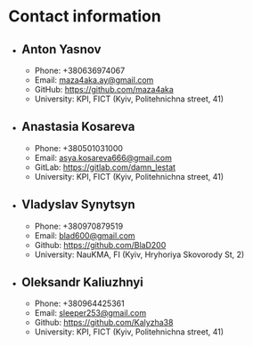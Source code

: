 # Contact information

* ## Anton Yasnov
  * Phone: +380636974067
  * Email: maza4aka.ay@gmail.com
  * GitHub: https://github.com/maza4aka
  * University: KPI, FICT (Kyiv, Politehnichna street, 41)
  
* ## Anastasia Kosareva
  * Phone: +380501031000
  * Email: asya.kosareva666@gmail.com
  * GitLab: https://gitlab.com/damn_lestat
  * University: KPI, FICT (Kyiv, Politehnichna street, 41)

* ## Vladyslav Synytsyn
  * Phone: +380970879519
  * Email: blad600@gmail.com
  * Github: https://github.com/BlaD200
  * University: NauKMA, FI (Kyiv, Hryhoriya Skovorody St, 2)
  
* ## Oleksandr Kaliuzhnyi
  * Phone: +380964425361
  * Email: sleeper253@gmail.com
  * Github: https://github.com/Kalyzha38
  * University: KPI, FICT (Kyiv, Politehnichna street, 41)
